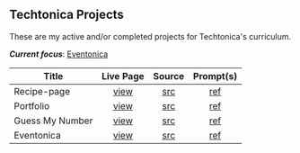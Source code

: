 ## Techtonica Projects

These are my active and/or completed projects for Techtonica's curriculum.

_**Current focus**_: [Eventonica](https://github.com/carbonsoda/eventonica) 

| Title        | Live Page        |Source      | Prompt(s)     |
| ------------- |:-------------:| :-------------:| :-----:|
| Recipe-page      | [view](https://carbonsoda.github.io/techtonica-assignments/projects/recipe-page/)      | [src](https://github.com/carbonsoda/techtonica-assignments/tree/main/projects/recipe-page)   | [ref](https://github.com/Techtonica/curriculum/tree/main/projects/recipe-page)   |
| Portfolio     | [view](https://carbonsoda.github.io/techtonica-assignments/projects/portfolio/portfolio.html)      | [src](https://github.com/carbonsoda/techtonica-assignments/tree/main/projects/portfolio)   | [ref](https://github.com/Techtonica/curriculum/blob/main/projects/portfolio/portfolio-webpage-1.md) |
| Guess My Number     | [view](https://carbonsoda.github.io/guess-my-number)      | [src](https://github.com/carbonsoda/guess-my-number)   | [ref](https://github.com/Techtonica/curriculum/blob/main/projects/js-html-games.md)   |
| Eventonica     | [view](https://carbonsoda.github.io/eventonica/)      | [src](https://github.com/carbonsoda/eventonica)   | [ref](https://github.com/Techtonica/curriculum/tree/main/projects/eventonica)   |